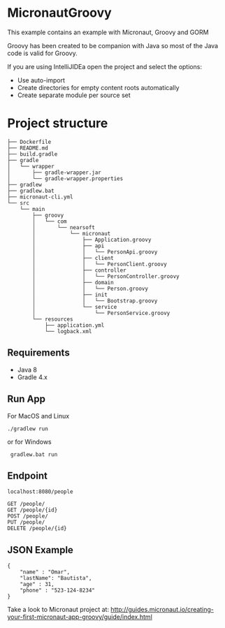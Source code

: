 # MicronautGroovy

This example contains an example with Micronaut, Groovy and GORM

Groovy has been created to be companion with Java so most of the Java code is valid for Groovy.

If you are using IntelliJIDEa open the project and select the options:

- Use auto-import
- Create directories for empty content roots automatically
- Create separate module per source set

# Project structure

```
├── Dockerfile
├── README.md
├── build.gradle
├── gradle
│   └── wrapper
│       ├── gradle-wrapper.jar
│       └── gradle-wrapper.properties
├── gradlew
├── gradlew.bat
├── micronaut-cli.yml
└── src
    └── main
        ├── groovy
        │   └── com
        │       └── nearsoft
        │           └── micronaut
        │               ├── Application.groovy
        │               ├── api
        │               │   └── PersonApi.groovy
        │               ├── client
        │               │   └── PersonClient.groovy
        │               ├── controller
        │               │   └── PersonController.groovy
        │               ├── domain
        │               │   └── Person.groovy
        │               ├── init
        │               │   └── Bootstrap.groovy
        │               └── service
        │                   └── PersonService.groovy
        └── resources
            ├── application.yml
            └── logback.xml

```


## Requirements

- Java 8
- Gradle 4.x

## Run App

For MacOS and Linux

`` ./gradlew run ``

or for Windows

`` gradlew.bat run``


## Endpoint

`` localhost:8080/people ``

```
GET /people/
GET /people/{id}
POST /people/
PUT /people/
DELETE /people/{id}
```


## JSON Example

```
{
    "name" : "Omar",
    "lastName": "Bautista",
    "age" : 31,
    "phone" : "523-124-8234"
}
```

Take a look to Micronaut project at: http://guides.micronaut.io/creating-your-first-micronaut-app-groovy/guide/index.html
